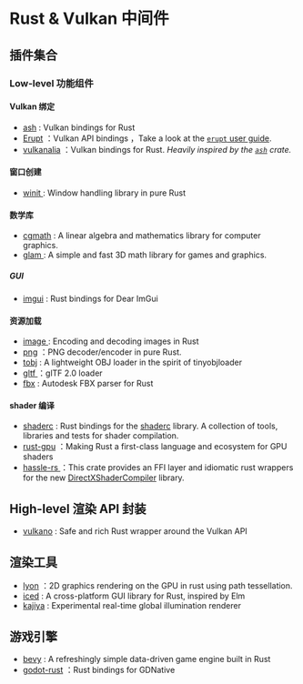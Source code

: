 # Rust & Vulkan 中间件

## 插件集合

### Low-level 功能组件

#### Vulkan 绑定

* [ash](https://github.com/ash-rs/ash) : Vulkan bindings for Rust
* [Erupt](https://gitlab.com/Friz64/erupt) ：Vulkan API bindings ，Take a look at the [`erupt` user guide](https://gitlab.com/Friz64/erupt/-/blob/main/USER_GUIDE.md).
* [vulkanalia](https://github.com/KyleMayes/vulkanalia) ：Vulkan bindings for Rust. *Heavily inspired by the [`ash`](https://github.com/MaikKlein/ash) crate.*

#### 窗口创建

* [winit ](https://crates.io/crates/winit): Window handling library in pure Rust

#### 数学库

* [cgmath](https://crates.io/crates/cgmath) : A linear algebra and mathematics library for computer graphics.
* [glam ](https://crates.io/crates/glam): A simple and fast 3D math library for games and graphics.

##### GUI

* [imgui](https://crates.io/crates/imgui) : Rust bindings for Dear ImGui

#### 资源加载

* [image ](https://crates.io/crates/image): Encoding and decoding images in Rust
* [png](https://crates.io/crates/png) ：PNG decoder/encoder in pure Rust.
* [tobj](https://crates.io/crates/tobj) : A lightweight OBJ loader in the spirit of tinyobjloader
* [gltf ](https://github.com/gltf-rs/gltf)：glTF 2.0 loader
* [fbx](https://crates.io/crates/fbx) : Autodesk FBX parser for Rust

#### shader 编译

* [shaderc](https://crates.io/crates/shaderc) : Rust bindings for the [shaderc](https://github.com/google/shaderc) library. A collection of tools, libraries and tests for shader compilation.
* [rust-gpu](https://github.com/EmbarkStudios/rust-gpu) ：Making Rust a first-class language and ecosystem for GPU shaders
* [hassle-rs ](https://github.com/Traverse-Research/hassle-rs)：This crate provides an FFI layer and idiomatic rust wrappers for the new [DirectXShaderCompiler](https://github.com/Microsoft/DirectXShaderCompiler) library.

## High-level 渲染 API 封装

* [vulkano](https://github.com/vulkano-rs/vulkano) : Safe and rich Rust wrapper around the Vulkan API

## 渲染工具

* [lyon](https://github.com/nical/lyon) ：2D graphics rendering on the GPU in rust using path tessellation.
* [iced](https://github.com/iced-rs/iced) : A cross-platform GUI library for Rust, inspired by Elm
* [kajiya](https://github.com/EmbarkStudios/kajiya) : Experimental real-time global illumination renderer

## 游戏引擎

* [bevy](https://github.com/bevyengine/bevy) : A refreshingly simple data-driven game engine built in Rust
* [godot-rust](https://github.com/godot-rust/godot-rust) ：Rust bindings for GDNative
